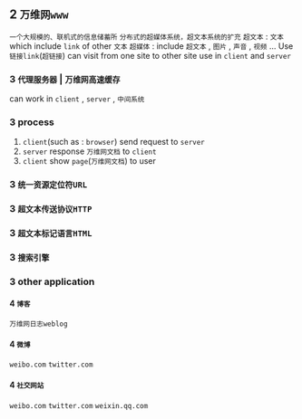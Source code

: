 ## 2 `万维网www` 
`一个大规模的、联机式的信息储蓄所` 
`分布式的超媒体系统，超文本系统的扩充` 
`超文本` : `文本` which include `link` of other `文本` 
`超媒体` : include `超文本` , `图片` , `声音` , `视频` ...
Use `链接link`(`超链接`) can visit from one site to other site
use in `client` and `server` 

### 3  `代理服务器` | `万维网高速缓存` 
can work in `client` , `server` , `中间系统` 



### 3  process
1. `client`(such as : `browser`) send request to `server` 
2. `server` response `万维网文档` to `client` 
3. `client` show `page`(`万维网文档`) to user

### 3  `统一资源定位符URL` 

### 3  `超文本传送协议HTTP` 

### 3  `超文本标记语言HTML` 

### 3  `搜索引擎` 



### 3  other application

#### 4   `博客` 
`万维网日志weblog` 

#### 4   `微博` 
`weibo.com` 
`twitter.com` 

#### 4   `社交网站` 
`weibo.com` 
`twitter.com` 
`weixin.qq.com` 
